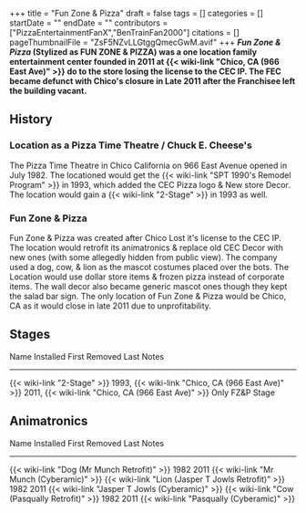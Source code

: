 +++
title = "Fun Zone & Pizza"
draft = false
tags = []
categories = []
startDate = ""
endDate = ""
contributors = ["PizzaEntertainmentFanX","BenTrainFan2000"]
citations = []
pageThumbnailFile = "ZsF5NZvLLGtggQmecGwM.avif"
+++
***Fun Zone & Pizza* (Stylized as **FUN ZONE & PIZZA**) was a one location family entertainment center founded in 2011 at {{< wiki-link "Chico, CA (966 East Ave)" >}} do to the store losing the license to the CEC IP. The FEC became defunct with Chico's closure in Late 2011 after the Franchisee left the building vacant.**

## History

### Location as a Pizza Time Theatre / Chuck E. Cheese's

The Pizza Time Theatre in Chico California on 966 East Avenue opened in July 1982. The locationed would get the {{< wiki-link "SPT 1990's Remodel Program" >}} in 1993, which added the CEC Pizza logo & New store Decor. The location would gain a {{< wiki-link "2-Stage" >}} in 1993 as well.

### Fun Zone & Pizza

Fun Zone & Pizza was created after Chico Lost it's license to the CEC IP. The location would retrofit its animatronics & replace old CEC Decor with new ones (with some allegedly hidden from public view). The company used a dog, cow, & lion as the mascot costumes placed over the bots. The Location would use dollar store items & frozen pizza instead of corporate items. The wall decor also became generic mascot ones though they kept the salad bar sign.
The only location of Fun Zone & Pizza would be Chico, CA as it would close in late 2011 due to unprofitability.

## Stages

  Name                              Installed First                                          Removed Last                                             Notes
  --------------------------------- -------------------------------------------------------- -------------------------------------------------------- -----------------
  {{< wiki-link "2-Stage" >}}   1993, {{< wiki-link "Chico, CA (966 East Ave)" >}}   2011, {{< wiki-link "Chico, CA (966 East Ave)" >}}   Only FZ&P Stage

## Animatronics

  Name                                                     Installed First   Removed Last   Notes
  -------------------------------------------------------- ----------------- -------------- ----------------------------------------------------
  {{< wiki-link "Dog (Mr Munch Retrofit)" >}}          1982              2011           {{< wiki-link "Mr Munch (Cyberamic)" >}}
  {{< wiki-link "Lion (Jasper T Jowls Retrofit)" >}}   1982              2011           {{< wiki-link "Jasper T Jowls (Cyberamic)" >}}
  {{< wiki-link "Cow (Pasqually Retrofit)" >}}         1982              2011           {{< wiki-link "Pasqually (Cyberamic)" >}}
